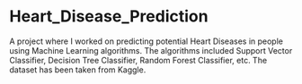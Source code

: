 # Heart_Disease_Prediction
A project where I worked on predicting potential Heart Diseases in people using Machine Learning algorithms. The algorithms included Support Vector Classifier, Decision Tree Classifier, Random Forest Classifier, etc. The dataset has been taken from Kaggle.
